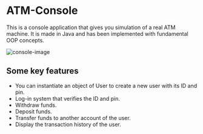 # ATM-Console

This is a console application that gives you simulation of a real ATM machine. It is made in Java and has been implemented with fundamental OOP concepts.

![console-image](/src/img/console.png "console image")

## Some key features
- You can instantiate an object of User to create a new user with its ID and pin.
- Log-in system that verifies the ID and pin.
- Withdraw funds.
- Deposit funds.
- Transfer funds to another account of the user.
- Display the transaction history of the user.
